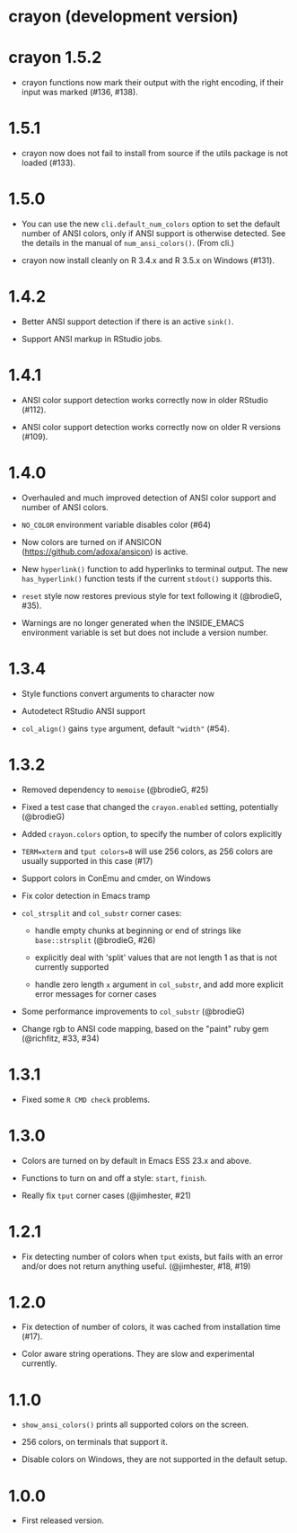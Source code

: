 # crayon (development version)

# crayon 1.5.2

* crayon functions now mark their output with the right encoding,
  if their input was marked (#136, #138).

# 1.5.1

* crayon now does not fail to install from source if the utils package
  is not loaded (#133).

# 1.5.0

* You can use the new `cli.default_num_colors` option to set the default
  number of ANSI colors, only if ANSI support is otherwise detected.
  See the details in the manual of `num_ansi_colors()`. (From cli.)

* crayon now install cleanly on R 3.4.x and R 3.5.x on Windows (#131).

# 1.4.2

* Better ANSI support detection if there is an active `sink()`.

* Support ANSI markup in RStudio jobs.

# 1.4.1

* ANSI color support detection works correctly now in older RStudio (#112).

* ANSI color support detection works correctly now on older R versions
  (#109).

# 1.4.0

* Overhauled and much improved detection of ANSI color support and
  number of ANSI colors.

* `NO_COLOR` environment variable disables color (#64)

* Now colors are turned on if ANSICON (<https://github.com/adoxa/ansicon>)
  is active.

* New `hyperlink()` function to add hyperlinks to terminal output.
  The new `has_hyperlink()` function tests if the current `stdout()`
  supports this.

* `reset` style now restores previous style for text following it (@brodieG,
  #35).

* Warnings are no longer generated when the INSIDE_EMACS environment variable is
  set but does not include a version number.

# 1.3.4

* Style functions convert arguments to character now

* Autodetect RStudio ANSI support

* `col_align()` gains `type` argument, default `"width"` (#54).

# 1.3.2

* Removed dependency to `memoise` (@brodieG, #25)

* Fixed a test case that changed the `crayon.enabled`
  setting, potentially (@brodieG)

* Added `crayon.colors` option, to specify the number of
  colors explicitly

* `TERM=xterm` and `tput colors=8` will use 256 colors,
  as 256 colors are usually supported in this case (#17)

* Support colors in ConEmu and cmder, on Windows

* Fix color detection in Emacs tramp

* `col_strsplit` and `col_substr` corner cases:

    * handle empty chunks at beginning or end of strings
      like `base::strsplit` (@brodieG, #26)

    * explicitly deal with 'split' values that are not
      length 1 as that is not currently supported

    * handle zero length `x` argument in `col_substr`, and
      add more explicit error messages for corner cases

* Some performance improvements to `col_substr` (@brodieG)

* Change rgb to ANSI code mapping, based on the "paint" ruby gem
  (@richfitz, #33, #34)

# 1.3.1

* Fixed some `R CMD check` problems.

# 1.3.0

* Colors are turned on by default in Emacs ESS 23.x and above.

* Functions to turn on and off a style: `start`, `finish`.

* Really fix `tput` corner cases (@jimhester, #21)

# 1.2.1

* Fix detecting number of colors when `tput` exists, but
  fails with an error and/or does not return anything useful.
  (@jimhester, #18, #19)

# 1.2.0

* Fix detection of number of colors, it was cached from
  installation time (#17).

* Color aware string operations. They are slow and experimental
  currently.

# 1.1.0

* `show_ansi_colors()` prints all supported colors on the screen.

* 256 colors, on terminals that support it.

* Disable colors on Windows, they are not supported in the default setup.

# 1.0.0

* First released version.
